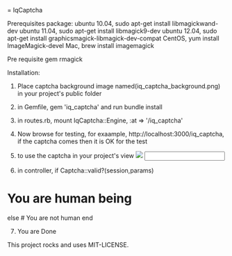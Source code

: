 = IqCaptcha

Prerequisites package:
ubuntu 10.04, sudo apt-get install libmagickwand-dev
ubuntu 11.04, sudo apt-get install libmagick9-dev
ubuntu 12.04, sudo apt-get install graphicsmagick-libmagick-dev-compat
CentOS, yum install ImageMagick-devel
Mac, brew install imagemagick

Pre requisite gem rmagick

Installation:
1. Place captcha background image named(iq_captcha_background.png) in your project's public folder
2. in Gemfile, gem 'iq_captcha' and run bundle install
3. in routes.rb, mount IqCaptcha::Engine, :at => '/iq_captcha'

4. Now browse for testing, for exaample, http://localhost:3000/iq_captcha, if the captcha comes then it is OK for the test

5. to use the captcha in your project's view 
<img src="/iq_captcha?t=<%= Time.now.to_i %>&pointsize=25&color_code=ffffff"> <input type="text" name="iq_captcha_result" />

6. in controller,
 if Captcha::valid?(session,params)
 # You are human being
 else
       # You are not human
 end

7. You are Done


This project rocks and uses MIT-LICENSE.
